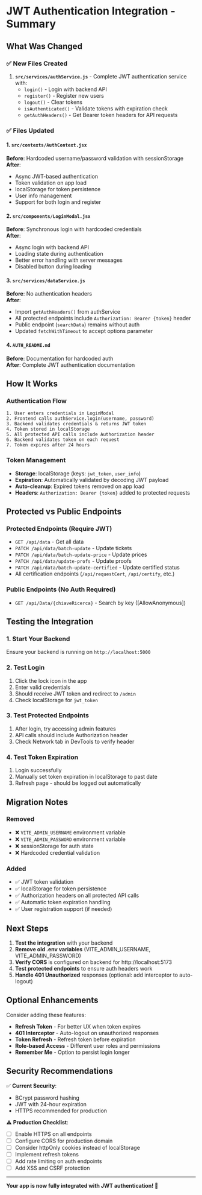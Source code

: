 # JWT Authentication Integration - Summary

## What Was Changed

### ✅ New Files Created
1. **`src/services/authService.js`** - Complete JWT authentication service with:
   - `login()` - Login with backend API
   - `register()` - Register new users
   - `logout()` - Clear tokens
   - `isAuthenticated()` - Validate tokens with expiration check
   - `getAuthHeaders()` - Get Bearer token headers for API requests

### ✅ Files Updated

#### 1. `src/contexts/AuthContext.jsx`
**Before**: Hardcoded username/password validation with sessionStorage  
**After**: 
- Async JWT-based authentication
- Token validation on app load
- localStorage for token persistence
- User info management
- Support for both login and register

#### 2. `src/components/LoginModal.jsx`
**Before**: Synchronous login with hardcoded credentials  
**After**:
- Async login with backend API
- Loading state during authentication
- Better error handling with server messages
- Disabled button during loading

#### 3. `src/services/dataService.js`
**Before**: No authentication headers  
**After**:
- Import `getAuthHeaders()` from authService
- All protected endpoints include `Authorization: Bearer {token}` header
- Public endpoint (`searchData`) remains without auth
- Updated `fetchWithTimeout` to accept options parameter

#### 4. `AUTH_README.md`
**Before**: Documentation for hardcoded auth  
**After**: Complete JWT authentication documentation

## How It Works

### Authentication Flow
```
1. User enters credentials in LoginModal
2. Frontend calls authService.login(username, password)
3. Backend validates credentials & returns JWT token
4. Token stored in localStorage
5. All protected API calls include Authorization header
6. Backend validates token on each request
7. Token expires after 24 hours
```

### Token Management
- **Storage**: localStorage (keys: `jwt_token`, `user_info`)
- **Expiration**: Automatically validated by decoding JWT payload
- **Auto-cleanup**: Expired tokens removed on app load
- **Headers**: `Authorization: Bearer {token}` added to protected requests

## Protected vs Public Endpoints

### Protected Endpoints (Require JWT)
- `GET /api/data` - Get all data
- `PATCH /api/data/batch-update` - Update tickets
- `PATCH /api/data/batch-update-price` - Update prices
- `PATCH /api/data/update-profs` - Update proofs
- `PATCH /api/data/batch-update-certified` - Update certified status
- All certification endpoints (`/api/requestCert`, `/api/certify`, etc.)

### Public Endpoints (No Auth Required)
- `GET /api/Data/{chiaveRicerca}` - Search by key ([AllowAnonymous])

## Testing the Integration

### 1. Start Your Backend
Ensure your backend is running on `http://localhost:5000`

### 2. Test Login
1. Click the lock icon in the app
2. Enter valid credentials
3. Should receive JWT token and redirect to `/admin`
4. Check localStorage for `jwt_token`

### 3. Test Protected Endpoints
1. After login, try accessing admin features
2. API calls should include Authorization header
3. Check Network tab in DevTools to verify header

### 4. Test Token Expiration
1. Login successfully
2. Manually set token expiration in localStorage to past date
3. Refresh page - should be logged out automatically

## Migration Notes

### Removed
- ❌ `VITE_ADMIN_USERNAME` environment variable
- ❌ `VITE_ADMIN_PASSWORD` environment variable
- ❌ sessionStorage for auth state
- ❌ Hardcoded credential validation

### Added
- ✅ JWT token validation
- ✅ localStorage for token persistence
- ✅ Authorization headers on all protected API calls
- ✅ Automatic token expiration handling
- ✅ User registration support (if needed)

## Next Steps

1. **Test the integration** with your backend
2. **Remove old .env variables** (VITE_ADMIN_USERNAME, VITE_ADMIN_PASSWORD)
3. **Verify CORS** is configured on backend for http://localhost:5173
4. **Test protected endpoints** to ensure auth headers work
5. **Handle 401 Unauthorized** responses (optional: add interceptor to auto-logout)

## Optional Enhancements

Consider adding these features:
- **Refresh Token** - For better UX when token expires
- **401 Interceptor** - Auto-logout on unauthorized responses
- **Token Refresh** - Refresh token before expiration
- **Role-based Access** - Different user roles and permissions
- **Remember Me** - Option to persist login longer

## Security Recommendations

✅ **Current Security**:
- BCrypt password hashing
- JWT with 24-hour expiration
- HTTPS recommended for production

⚠️ **Production Checklist**:
- [ ] Enable HTTPS on all endpoints
- [ ] Configure CORS for production domain
- [ ] Consider httpOnly cookies instead of localStorage
- [ ] Implement refresh tokens
- [ ] Add rate limiting on auth endpoints
- [ ] Add XSS and CSRF protection

---

**Your app is now fully integrated with JWT authentication! 🎉**
